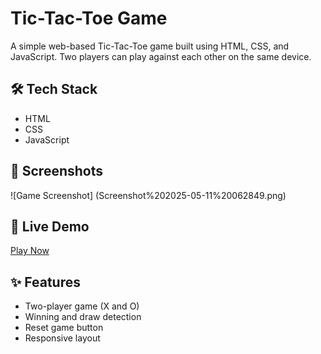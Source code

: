 # Tic-Tac-Toe Game

A simple web-based Tic-Tac-Toe game built using HTML, CSS, and JavaScript. Two players can play against each other on the same device.

## 🛠️ Tech Stack

- HTML
- CSS
- JavaScript

## 📸 Screenshots

![Game Screenshot] (Screenshot%202025-05-11%20062849.png)

## 🔗 Live Demo

[Play Now](https://CodeNoJutsu08.github.io/Tic-Tac-Toe/) 

## ✨ Features

- Two-player game (X and O)
- Winning and draw detection
- Reset game button
- Responsive layout
